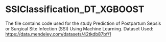 # SSIClassification_DT_XGBOOST
The file contains code used for the study Prediction of Postpartum Sepsis or Surgical Site Infection (SSI) Using Machine Learning. 
Dataset Used:
https://data.mendeley.com/datasets/42tkdb87bf/1
